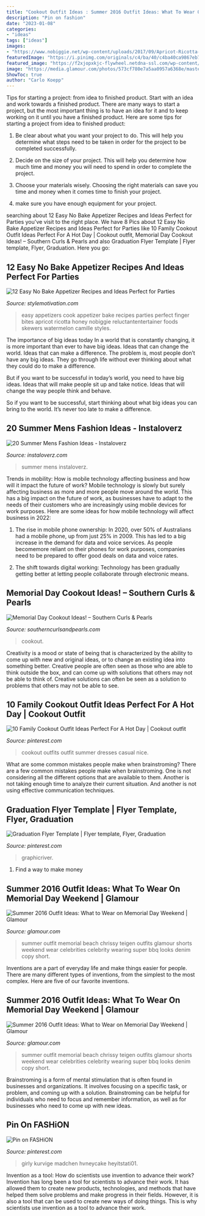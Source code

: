 ```yaml
---
title: "Cookout Outfit Ideas : Summer 2016 Outfit Ideas: What To Wear On Memorial Day Weekend"
description: "Pin on fashion"
date: "2023-01-08"
categories:
- "ideas"
tags: ["ideas"]
images:
- "https://www.nobiggie.net/wp-content/uploads/2017/09/Apricot-Ricotta-Bites-25-Easy-No-Cook-Appetizers-e1505265041310.jpg"
featuredImage: "https://i.pinimg.com/originals/c4/ba/40/c4ba40ca9867eb76ff3d9beaff4bdefc.jpg"
featured_image: "https://f2xjopxkjc-flywheel.netdna-ssl.com/wp-content/uploads/2021/05/walmart-plus-memorial-day-ideas-fruit-flag-8-1024x1536.jpg"
image: "https://media.glamour.com/photos/573cf780e7a5aa0957a6368e/master/h_1025,c_limit/GettyImages-531439812.jpg"
ShowToc: true
author: "Carlo Koepp"
---
```



Tips for starting a project: from idea to finished product.
Start with an idea and work towards a finished product. There are many ways to start a project, but the most important thing is to have an idea for it and to keep working on it until you have a finished product. Here are some tips for starting a project from idea to finished product: 
1. Be clear about what you want your project to do. This will help you determine what steps need to be taken in order for the project to be completed successfully. 

2. Decide on the size of your project. This will help you determine how much time and money you will need to spend in order to complete the project. 

3. Choose your materials wisely. Choosing the right materials can save you time and money when it comes time to finish your project. 

4. make sure you have enough equipment for your project.

	

		
searching about 12 Easy No Bake Appetizer Recipes and Ideas Perfect for Parties you've visit to the right place. We have 8 Pics about 12 Easy No Bake Appetizer Recipes and Ideas Perfect for Parties like 10 Family Cookout Outfit Ideas Perfect For A Hot Day | Cookout outfit, Memorial Day Cookout Ideas! – Southern Curls &amp; Pearls and also Graduation Flyer Template | Flyer template, Flyer, Graduation. Here you go:
		
    
## 12 Easy No Bake Appetizer Recipes And Ideas Perfect For Parties

<img loading=lazy src="https://www.nobiggie.net/wp-content/uploads/2017/09/Apricot-Ricotta-Bites-25-Easy-No-Cook-Appetizers-e1505265041310.jpg" onerror="this.onerror=null;this.src='https://tse2.mm.bing.net/th?id=OIP.Eg-52Qyc1aDBHBmROGn9iAHaLM&amp;pid=15.1';" alt="12 Easy No Bake Appetizer Recipes and Ideas Perfect for Parties">

_Source: stylemotivation.com_

>easy appetizers cook appetizer bake recipes parties perfect finger bites apricot ricotta honey nobiggie reluctantentertainer foods skewers watermelon camille styles. 

	

The importance of big ideas today
In a world that is constantly changing, it is more important than ever to have big ideas. Ideas that can change the world. Ideas that can make a difference.
The problem is, most people don’t have any big ideas. They go through life without ever thinking about what they could do to make a difference.

But if you want to be successful in today’s world, you need to have big ideas. Ideas that will make people sit up and take notice. Ideas that will change the way people think and behave.

So if you want to be successful, start thinking about what big ideas you can bring to the world. It’s never too late to make a difference.

    
## 20 Summer Mens Fashion Ideas - Instaloverz

<img loading=lazy src="https://www.instaloverz.com/wp-content/uploads/2016/07/15-summer-mens-fashion.jpg" onerror="this.onerror=null;this.src='https://tse2.mm.bing.net/th?id=OIP.vhPwwivSeZM6-iRhj-gsJgHaLH&amp;pid=15.1';" alt="20 Summer Mens Fashion Ideas - Instaloverz">

_Source: instaloverz.com_

>summer mens instaloverz. 

	

Trends in mobility: How is mobile technology affecting business and how will it impact the future of work?
Mobile technology is slowly but surely affecting business as more and more people move around the world. This has a big impact on the future of work, as businesses have to adapt to the needs of their customers who are increasingly using mobile devices for work purposes. Here are some ideas for how mobile technology will affect business in 2022:
1) The rise in mobile phone ownership: In 2020, over 50% of Australians had a mobile phone, up from just 25% in 2009. This has led to a big increase in the demand for data and voice services. As people becomemore reliant on their phones for work purposes, companies need to be prepared to offer good deals on data and voice rates.

2) The shift towards digital working: Technology has been gradually getting better at letting people collaborate through electronic means.

    
## Memorial Day Cookout Ideas! – Southern Curls &amp; Pearls

<img loading=lazy src="https://f2xjopxkjc-flywheel.netdna-ssl.com/wp-content/uploads/2021/05/walmart-plus-memorial-day-ideas-fruit-flag-8-1024x1536.jpg" onerror="this.onerror=null;this.src='https://tse3.mm.bing.net/th?id=OIP.tRbgVglo0Yln692Ah39E9AHaLH&amp;pid=15.1';" alt="Memorial Day Cookout Ideas! – Southern Curls &amp; Pearls">

_Source: southerncurlsandpearls.com_

>cookout. 

	

Creativity is a mood or state of being that is characterized by the ability to come up with new and original ideas, or to change an existing idea into something better. Creative people are often seen as those who are able to think outside the box, and can come up with solutions that others may not be able to think of. Creative solutions can often be seen as a solution to problems that others may not be able to see.

    
## 10 Family Cookout Outfit Ideas Perfect For A Hot Day | Cookout Outfit

<img loading=lazy src="https://i.pinimg.com/736x/3d/cb/f2/3dcbf2190771cb10fb35cd211fc7b5b0.jpg" onerror="this.onerror=null;this.src='https://tse4.mm.bing.net/th?id=OIP.u7bGrf65zPsNbLl_UL-b2gHaQH&amp;pid=15.1';" alt="10 Family Cookout Outfit Ideas Perfect For A Hot Day | Cookout outfit">

_Source: pinterest.com_

>cookout outfits outfit summer dresses casual nice. 

	

What are some common mistakes people make when brainstroming?
There are a few common mistakes people make when brainstroming. One is not considering all the different options that are available to them. Another is not taking enough time to analyze their current situation. And another is not using effective communication techniques.

    
## Graduation Flyer Template | Flyer Template, Flyer, Graduation

<img loading=lazy src="https://i.pinimg.com/originals/f1/a9/74/f1a974756313ac64ba9edad76ef40d12.jpg" onerror="this.onerror=null;this.src='https://tse3.mm.bing.net/th?id=OIP.vSHF4ITrZhnFHO37aqF0WwHaNA&amp;pid=15.1';" alt="Graduation Flyer Template | Flyer template, Flyer, Graduation">

_Source: pinterest.com_

>graphicriver. 

	

1. Find a way to make money 

    
## Summer 2016 Outfit Ideas: What To Wear On Memorial Day Weekend | Glamour

<img loading=lazy src="https://media.glamour.com/photos/573cf780e7a5aa0957a6368e/master/h_1025,c_limit/GettyImages-531439812.jpg" onerror="this.onerror=null;this.src='https://tse2.mm.bing.net/th?id=OIP.fLdUb8fAWG6wX0W2matS7AHaJ8&amp;pid=15.1';" alt="Summer 2016 Outfit Ideas: What to Wear on Memorial Day Weekend | Glamour">

_Source: glamour.com_

>summer outfit memorial beach chrissy teigen outfits glamour shorts weekend wear celebrities celebrity wearing super bbq looks denim copy short. 

	

Inventions are a part of everyday life and make things easier for people. There are many different types of inventions, from the simplest to the most complex. Here are five of our favorite inventions.

    
## Summer 2016 Outfit Ideas: What To Wear On Memorial Day Weekend | Glamour

<img loading=lazy src="http://media.glamour.com/photos/573e2535171c8c795b0f7344/master/pass/chrissy-teigen-summer-outfit.jpg" onerror="this.onerror=null;this.src='https://tse1.mm.bing.net/th?id=OIP.Ia1ikKpPpkWvxMy9CQEdogHaJ8&amp;pid=15.1';" alt="Summer 2016 Outfit Ideas: What to Wear on Memorial Day Weekend | Glamour">

_Source: glamour.com_

>summer outfit memorial beach chrissy teigen outfits glamour shorts weekend wear celebrities celebrity wearing super bbq looks denim copy short. 

	

Brainstroming is a form of mental stimulation that is often found in businesses and organizations. It involves focusing on a specific task, or problem, and coming up with a solution. Brainstroming can be helpful for individuals who need to focus and remember information, as well as for businesses who need to come up with new ideas.

    
## Pin On FASHiON

<img loading=lazy src="https://i.pinimg.com/originals/c4/ba/40/c4ba40ca9867eb76ff3d9beaff4bdefc.jpg" onerror="this.onerror=null;this.src='https://tse1.mm.bing.net/th?id=OIP.lSwUj_H_4a1mlv1Eqo57lAHaJ4&amp;pid=15.1';" alt="Pin on FASHiON">

_Source: pinterest.com_

>girly kurvige madchen hvneycake heyitstati01. 

	

Invention as a tool: How do scientists use invention to advance their work?
Invention has long been a tool for scientists to advance their work. It has allowed them to create new products, technologies, and methods that have helped them solve problems and make progress in their fields. However, it is also a tool that can be used to create new ways of doing things. This is why scientists use invention as a tool to advance their work.

